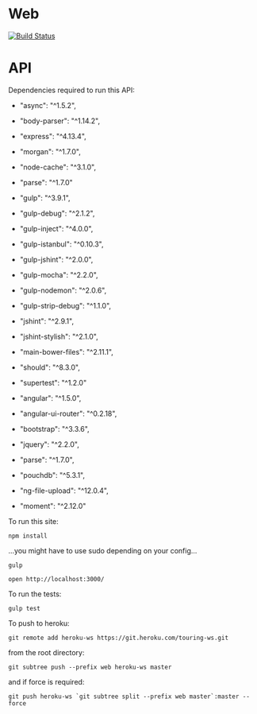 # Web

[![Build Status](https://travis-ci.com/philefstat/touring.svg?token=xRmb9YdhmsBgxRxc5wxz&branch=master)](https://travis-ci.com/philefstat/touring)

# API

Dependencies required to run this API:

* "async": "^1.5.2",
* "body-parser": "^1.14.2",
* "express": "^4.13.4",
* "morgan": "^1.7.0",
* "node-cache": "^3.1.0",
* "parse": "^1.7.0"

* "gulp": "^3.9.1",
* "gulp-debug": "^2.1.2",
* "gulp-inject": "^4.0.0",
* "gulp-istanbul": "^0.10.3",
* "gulp-jshint": "^2.0.0",
* "gulp-mocha": "^2.2.0",
* "gulp-nodemon": "^2.0.6",
* "gulp-strip-debug": "^1.1.0",
* "jshint": "^2.9.1",
* "jshint-stylish": "^2.1.0",
* "main-bower-files": "^2.11.1",
* "should": "^8.3.0",
* "supertest": "^1.2.0"

* "angular": "^1.5.0",
* "angular-ui-router": "^0.2.18",
* "bootstrap": "^3.3.6",
* "jquery": "^2.2.0",
* "parse": "^1.7.0",
* "pouchdb": "^5.3.1",
* "ng-file-upload": "^12.0.4",
* "moment": "^2.12.0"


To run this site:

```npm install```

...you might have to use sudo depending on your config...

```gulp```

```open http://localhost:3000/```

To run the tests:

```gulp test```

To push to heroku:

```git remote add heroku-ws https://git.heroku.com/touring-ws.git```

from the root directory:

```git subtree push --prefix web heroku-ws master```

and if force is required:

```git push heroku-ws `git subtree split --prefix web master`:master --force```

